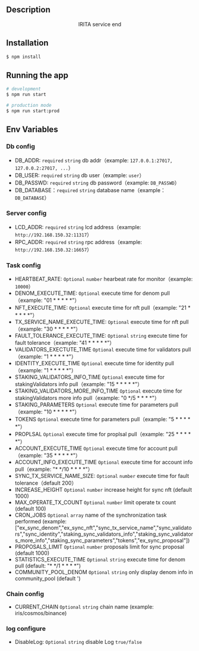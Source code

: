 ## Description

<p align="center">IRITA service end</p>

## Installation

```bash
$ npm install
```

## Running the app

```bash
# development
$ npm run start

# production mode
$ npm run start:prod
```
## Env Variables

### Db config
- DB_ADDR: `required` `string` db addr（example: `127.0.0.1:27017, 127.0.0.2:27017, ...`）
- DB_USER: `required` `string` db user（example: `user`）
- DB_PASSWD: `required` `string` db password（example: `DB_PASSWD`）
- DB_DATABASE：`required` `string` database name（example：`DB_DATABASE`）

### Server config

- LCD_ADDR: `required` `string`  lcd address（example: `http://192.168.150.32:11317`）
- RPC_ADDR: `required` `string`  rpc address（example: `http://192.168.150.32:16657`）

### Task config

- HEARTBEAT_RATE: `Optional` `number`  hearbeat rate for monitor（example: `10000`）
- DENOM_EXECUTE_TIME: `Optional`  execute time for denom pull（example: "01 * * * * *"）
- NFT_EXECUTE_TIME: `Optional`  execute time for nft pull（example: "21 * * * * *"）
- TX_SERVICE_NAME_EXECUTE_TIME: `Optional`  execute time for nft pull（example: "30 * * * * *"）
- FAULT_TOLERANCE_EXECUTE_TIME: `Optional` `string`  execute time for fault tolerance（example: "41 * * * * *"）
- VALIDATORS_EXECTUTE_TIME `Optional` execute time for validators pull（example: "1 * * * * *"）
- IDENTITY_EXECUTE_TIME `Optional` execute time for identity pull（example: "1 * * * * *"）
- STAKING_VALIDATORS_INFO_TIME `Optional` execute time for stakingValidators info pull（example: "15 * * * * *"）
- STAKING_VALIDATORS_MORE_INFO_TIME `Optional` execute time for stakingValidators more info pull（example: "0 */5 * * * *"）
- STAKING_PARAMETERS `Optional` execute time for parameters pull（example: "10 * * * * *"）
- TOKENS `Optional` execute time for parameters pull（example: "5 * * * * *"）
- PROPLSAL `Optional` execute time for proplsal pull（example: "25 * * * * *"）
- ACCOUNT_EXECUTE_TIME `Optional` execute time for account pull（example: "35 * * * * *"）
- ACCOUNT_INFO_EXECUTE_TIME `Optional` execute time for account info pull（example: "* */10 * * * *"）
- SYNC_TX_SERVICE_NAME_SIZE: `Optional` `number`  execute time for fault tolerance（default 200）
- INCREASE_HEIGHT `Optional` `number` increase height for sync nft (default 1000)
- MAX_OPERATE_TX_COUNT `Optional` `number` limit operate tx count (default 100)
- CRON_JOBS `Optional` `array` name of the synchronization task performed (example: ["ex_sync_denom","ex_sync_nft","sync_tx_service_name","sync_validators","sync_identity","staking_sync_validators_info","staking_sync_validators_more_info","staking_sync_parameters","tokens","ex_sync_proposal"])
- PROPOSALS_LIMIT `Optional` `number` proposals limit for sync proposal (default 1000)
- STATISTICS_EXECUTE_TIME `Optional` `string` execute time for denom pull (default: "* */1 * * * *")
- COMMUNITY_POOL_DENOM `Optional` `string`  only display denom info in community_pool (default ')

### Chain config
- CURRENT_CHAIN `Optional` `string` chain name (example: iris/cosmos/binance)

### log configure
- DisableLog: `Optional` `string` disable Log `true/false`
